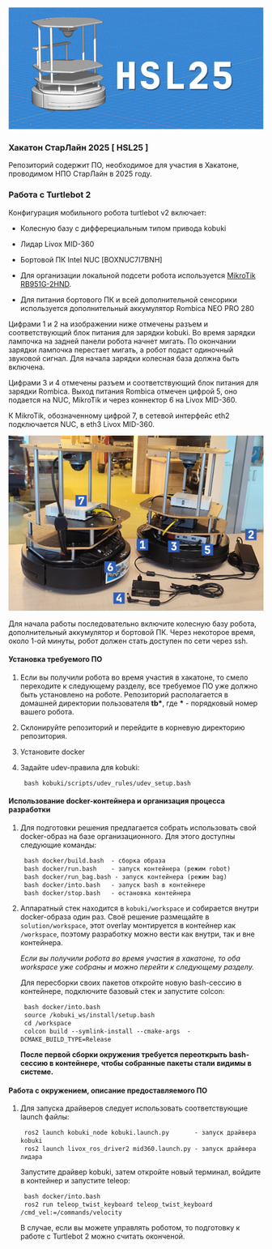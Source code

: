 <!-- Written by Nikolay Dema <ndema2301@gmail.com>, Jun 2025 -->

![](./docs/tb_and_m360_v1_HSL25_sm.png)

### Хакатон СтарЛайн 2025 [ HSL25 ]

Репозиторий содержит ПО, необходимое для участия в Хакатоне, проводимом
НПО СтарЛайн в 2025 году.


### Работа с Turtlebot 2

Конфигурация мобильного робота turtlebot v2 включает:

* Колесную базу с дифферециальным типом привода kobuki

* Лидар Livox MID-360

* Бортовой ПК ​Intel NUC [BOXNUC7I7BNH]

* Для организации локальной подсети робота используется
  [MikroTik RB951G-2HND](https://mikrotik.ru/katalog/katalog/hardware/wifi_routers/wireless_soho/routerboard-951g-2hnd).

* Для питания бортового ПК и всей дополнительной сенсорики используется
  дополнительный аккумулятор Rombica NEO PRO 280

Цифрами 1 и 2 на изображении ниже отмечены разъем и соответствующий блок
питания для зарядки kobuki. Во время зарядки лампочка на задней панели
робота начнет мигать. По окончании зарядки лампочка перестает мигать, а
робот подаст одиночный звуковой сигнал. Для начала зарядки колесная база
должна быть включена.

Цифрами 3 и 4 отмечены разъем и соответствующий блок питания для
зарядки Rombica. Выход питания Rombica отмечен цифрой 5, оно подается на NUC,
MikroTik и через коннектор 6 на Livox MID-360.

К MikroTik, обозначенному цифрой 7, в сетевой интерфейс eth2 подключается
NUC, в eth3 Livox MID-360.

![](docs/tb_elements.jpg)

Для начала работы последовательно включите колесную базу робота,
дополнительный аккумулятор и бортовой ПК. Через некоторое время,
около 1-ой минуты, робот должен стать доступен по сети через ssh.


#### Установка требуемого ПО

1. Если вы получили робота во время участия в хакатоне, то смело переходите к
   следующему разделу, все требуемое ПО уже должно быть установлено на роботе.
   Репозиторий располагается в домашней директории пользователя __tb*__,
   где __*__ - порядковый номер вашего робота.

2. Склонируйте репозиторий и перейдите в корневую директорию репозитория.

3. Установите docker

4. Задайте udev-правила для kobuki:

        bash kobuki/scripts/udev_rules/udev_setup.bash


#### Использование docker-контейнера и организация процесса разработки

1. Для подготовки решения предлагается собрать использовать свой docker-образ
на базе организационного. Для этого доступны следующие команды:

        bash docker/build.bash  - сборка образа
        bash docker/run.bash    - запуск контейнера (режим robot)
        bash docker/run_bag.bash - запуск контейнера (режим bag)
        bash docker/into.bash   - запуск bash в контейнере
        bash docker/stop.bash   - остановка контейнера


2. Аппаратный стек находится в `kobuki/workspace` и собирается внутри docker-образа
один раз. Своё решение размещайте в `solution/workspace`, этот overlay монтируется
в контейнер как `/workspace`, поэтому разработку можно вести как внутри, так и вне контейнера.

    *Если вы получили робота во время участия в хакатоне, то оба workspace уже собраны и можно перейти к следующему разделу.*

    Для пересборки своих пакетов откройте новую bash-сессию в контейнере, подключите
    базовый стек и запустите colcon:

        bash docker/into.bash
        source /kobuki_ws/install/setup.bash
        cd /workspace
        colcon build --symlink-install --cmake-args  -DCMAKE_BUILD_TYPE=Release

    **После первой сборки окружения требуется переоткрыть bash-сессию в контейнере,
    чтобы собранные пакеты стали видимы в системе.**


#### Работа с окружением, описание предоставляемого ПО

1. Для запуска драйверов следует использовать соответствующие launch файлы:

        ros2 launch kobuki_node kobuki.launch.py       - запуск драйвера kobuki
        ros2 launch livox_ros_driver2 mid360.launch.py - запуск драйвера лидара

    Запустите драйвер kobuki, затем откройте новый терминал, войдите в контейнер и запустите teleop:

        bash docker/into.bash
        ros2 run teleop_twist_keyboard teleop_twist_keyboard /cmd_vel:=/commands/velocity

     В случае, если вы можете управлять роботом, то подготовку к работе с Turtlebot 2 можно считать оконченой.
